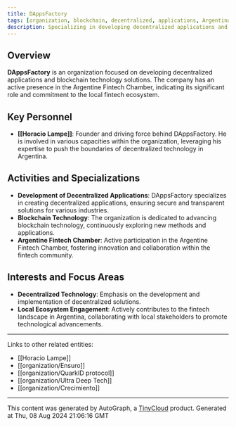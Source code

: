 ```yaml
---
title: DAppsFactory
tags: [organization, blockchain, decentralized, applications, Argentina]
description: Specializing in developing decentralized applications and blockchain technologies, with involvement in the Argentine Fintech Chamber.
---
```


## Overview

**DAppsFactory** is an organization focused on developing decentralized applications and blockchain technology solutions. The company has an active presence in the Argentine Fintech Chamber, indicating its significant role and commitment to the local fintech ecosystem.

## Key Personnel

- **[[Horacio Lampe]]**: Founder and driving force behind DAppsFactory. He is involved in various capacities within the organization, leveraging his expertise to push the boundaries of decentralized technology in Argentina.

## Activities and Specializations

- **Development of Decentralized Applications**: DAppsFactory specializes in creating decentralized applications, ensuring secure and transparent solutions for various industries.
- **Blockchain Technology**: The organization is dedicated to advancing blockchain technology, continuously exploring new methods and applications.
- **Argentine Fintech Chamber**: Active participation in the Argentine Fintech Chamber, fostering innovation and collaboration within the fintech community.

## Interests and Focus Areas

- **Decentralized Technology**: Emphasis on the development and implementation of decentralized solutions.
- **Local Ecosystem Engagement**: Actively contributes to the fintech landscape in Argentina, collaborating with local stakeholders to promote technological advancements.

---

Links to other related entities:
- [[Horacio Lampe]]
- [[organization/Ensuro]]
- [[organization/QuarkID protocol]]
- [[organization/Ultra Deep Tech]]
- [[organization/Crecimiento]]
---
This content was generated by AutoGraph, a [TinyCloud](https://tinycloud.xyz/) product.
Generated at  Thu, 08 Aug 2024 21:06:16 GMT